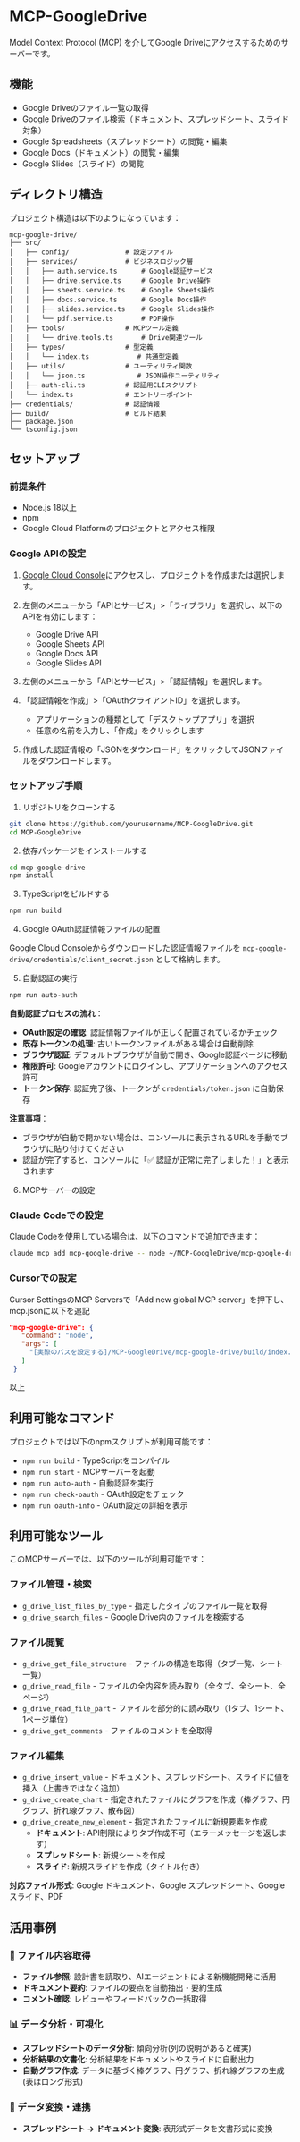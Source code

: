# MCP-GoogleDrive

Model Context Protocol (MCP) を介してGoogle Driveにアクセスするためのサーバーです。

## 機能

- Google Driveのファイル一覧の取得
- Google Driveのファイル検索（ドキュメント、スプレッドシート、スライド対象）
- Google Spreadsheets（スプレッドシート）の閲覧・編集
- Google Docs（ドキュメント）の閲覧・編集
- Google Slides（スライド）の閲覧

## ディレクトリ構造

プロジェクト構造は以下のようになっています：

```
mcp-google-drive/
├── src/
│   ├── config/              # 設定ファイル
│   ├── services/            # ビジネスロジック層
│   │   ├── auth.service.ts      # Google認証サービス
│   │   ├── drive.service.ts     # Google Drive操作
│   │   ├── sheets.service.ts    # Google Sheets操作
│   │   ├── docs.service.ts      # Google Docs操作
│   │   ├── slides.service.ts    # Google Slides操作
│   │   └── pdf.service.ts       # PDF操作
│   ├── tools/               # MCPツール定義
│   │   └── drive.tools.ts       # Drive関連ツール
│   ├── types/               # 型定義
│   │   └── index.ts            # 共通型定義
│   ├── utils/               # ユーティリティ関数
│   │   └── json.ts             # JSON操作ユーティリティ
│   ├── auth-cli.ts          # 認証用CLIスクリプト
│   └── index.ts             # エントリーポイント
├── credentials/             # 認証情報
├── build/                   # ビルド結果
├── package.json
└── tsconfig.json
```


## セットアップ

### 前提条件

- Node.js 18以上
- npm
- Google Cloud Platformのプロジェクトとアクセス権限

### Google APIの設定

1. [Google Cloud Console](https://console.cloud.google.com/)にアクセスし、プロジェクトを作成または選択します。

2. 左側のメニューから「APIとサービス」>「ライブラリ」を選択し、以下のAPIを有効にします：
   - Google Drive API
   - Google Sheets API
   - Google Docs API
   - Google Slides API

3. 左側のメニューから「APIとサービス」>「認証情報」を選択します。

4. 「認証情報を作成」>「OAuthクライアントID」を選択します。
   - アプリケーションの種類として「デスクトップアプリ」を選択
   - 任意の名前を入力し、「作成」をクリックします

5. 作成した認証情報の「JSONをダウンロード」をクリックしてJSONファイルをダウンロードします。

### セットアップ手順

1. リポジトリをクローンする

```bash
git clone https://github.com/yourusername/MCP-GoogleDrive.git
cd MCP-GoogleDrive
```

2. 依存パッケージをインストールする

```bash
cd mcp-google-drive
npm install
```

3. TypeScriptをビルドする

```bash
npm run build
```

4. Google OAuth認証情報ファイルの配置

Google Cloud Consoleからダウンロードした認証情報ファイルを `mcp-google-drive/credentials/client_secret.json` として格納します。

5. 自動認証の実行

```bash
npm run auto-auth
```

**自動認証プロセスの流れ**：
- **OAuth設定の確認**: 認証情報ファイルが正しく配置されているかチェック
- **既存トークンの処理**: 古いトークンファイルがある場合は自動削除
- **ブラウザ認証**: デフォルトブラウザが自動で開き、Google認証ページに移動
- **権限許可**: Googleアカウントにログインし、アプリケーションへのアクセス許可
- **トークン保存**: 認証完了後、トークンが `credentials/token.json` に自動保存

**注意事項**：
- ブラウザが自動で開かない場合は、コンソールに表示されるURLを手動でブラウザに貼り付けてください
- 認証が完了すると、コンソールに「✅ 認証が正常に完了しました！」と表示されます

6. MCPサーバーの設定

### Claude Codeでの設定

Claude Codeを使用している場合は、以下のコマンドで追加できます：

```bash
claude mcp add mcp-google-drive -- node ~/MCP-GoogleDrive/mcp-google-drive/build/index.js
```

### Cursorでの設定

Cursor SettingsのMCP Serversで「Add new global MCP server」を押下し、mcp.jsonに以下を追記

   ```json
   "mcp-google-drive": {
      "command": "node",
      "args": [
        "[実際のパスを設定する]/MCP-GoogleDrive/mcp-google-drive/build/index.js"
      ]
    }
   ```
以上


## 利用可能なコマンド

プロジェクトでは以下のnpmスクリプトが利用可能です：

- `npm run build` - TypeScriptをコンパイル
- `npm run start` - MCPサーバーを起動
- `npm run auto-auth` - 自動認証を実行
- `npm run check-oauth` - OAuth設定をチェック
- `npm run oauth-info` - OAuth設定の詳細を表示

## 利用可能なツール

このMCPサーバーでは、以下のツールが利用可能です：

### ファイル管理・検索
- `g_drive_list_files_by_type` - 指定したタイプのファイル一覧を取得
- `g_drive_search_files` - Google Drive内のファイルを検索する

### ファイル閲覧
- `g_drive_get_file_structure` - ファイルの構造を取得（タブ一覧、シート一覧）
- `g_drive_read_file` - ファイルの全内容を読み取り（全タブ、全シート、全ページ）
- `g_drive_read_file_part` - ファイルを部分的に読み取り（1タブ、1シート、1ページ単位）
- `g_drive_get_comments` - ファイルのコメントを全取得

### ファイル編集
- `g_drive_insert_value` - ドキュメント、スプレッドシート、スライドに値を挿入（上書きではなく追加）
- `g_drive_create_chart` - 指定されたファイルにグラフを作成（棒グラフ、円グラフ、折れ線グラフ、散布図）
- `g_drive_create_new_element` - 指定されたファイルに新規要素を作成
  - **ドキュメント**: API制限によりタブ作成不可（エラーメッセージを返します）
  - **スプレッドシート**: 新規シートを作成
  - **スライド**: 新規スライドを作成（タイトル付き）

**対応ファイル形式**: Google ドキュメント、Google スプレッドシート、Google スライド、PDF

## 活用事例

### 📖 ファイル内容取得
- **ファイル参照**: 設計書を読取り、AIエージェントによる新機能開発に活用
- **ドキュメント要約**: ファイルの要点を自動抽出・要約生成
- **コメント確認**: レビューやフィードバックの一括取得

### 📊 データ分析・可視化
- **スプレッドシートのデータ分析**: 傾向分析(列の説明があると確実)
- **分析結果の文書化**: 分析結果をドキュメントやスライドに自動出力
- **自動グラフ作成**: データに基づく棒グラフ、円グラフ、折れ線グラフの生成(表はロング形式)

### 🔄 データ変換・連携
- **スプレッドシート → ドキュメント変換**: 表形式データを文書形式に変換
